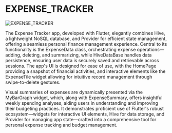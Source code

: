 # EXPENSE_TRACKER


![EXPENSE_TRACKER ](https://github.com/vrushabhh97/EXPENSE_TRACKER/assets/68142086/0f448d6a-bddc-422b-849a-6abc158d04da)

The Expense Tracker app, developed with Flutter, elegantly combines Hive, a lightweight NoSQL database, and Provider for efficient state management, offering a seamless personal finance management experience. Central to its functionality is the ExpenseData class, orchestrating expense operations—adding, deleting, and summarizing, while HiveDataBase handles data persistence, ensuring user data is securely saved and retrievable across sessions. The app's UI is designed for ease of use, with the HomePage providing a snapshot of financial activities, and interactive elements like the ExpenseTile widget allowing for intuitive record management through swipe-to-delete gestures.

Visual summaries of expenses are dynamically presented via the MyBarGraph widget, which, along with ExpenseSummary, offers insightful weekly spending analyses, aiding users in understanding and improving their budgeting practices. It demonstrates proficient use of Flutter's robust ecosystem—widgets for interactive UI elements, Hive for data storage, and Provider for managing app state—crafted into a comprehensive tool for personal expense tracking and budget management. 
